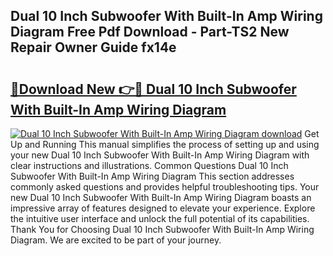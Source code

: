 ## Dual 10 Inch Subwoofer With Built-In Amp Wiring Diagram Free Pdf Download - Part-TS2 New Repair Owner Guide fx14e

# <h2><a href="http://dfmz3t0.blite.top/?on=Dual+10+Inch+Subwoofer+With+Built-In+Amp+Wiring+Diagram">🔗Download New 👉🔴 Dual 10 Inch Subwoofer With Built-In Amp Wiring Diagram</a></h2>

[![Dual 10 Inch Subwoofer With Built-In Amp Wiring Diagram download](https://i.imgur.com/lujVjoI.png)](http://dfmz3t0.blite.top/?on=Dual+10+Inch+Subwoofer+With+Built-In+Amp+Wiring+Diagram)
Get Up and Running This manual simplifies the process of setting up and using your new Dual 10 Inch Subwoofer With Built-In Amp Wiring Diagram with clear instructions and illustrations. Common Questions Dual 10 Inch Subwoofer With Built-In Amp Wiring Diagram This section addresses commonly asked questions and provides helpful troubleshooting tips. Your new Dual 10 Inch Subwoofer With Built-In Amp Wiring Diagram boasts an impressive array of features designed to elevate your experience. Explore the intuitive user interface and unlock the full potential of its capabilities. Thank You for Choosing Dual 10 Inch Subwoofer With Built-In Amp Wiring Diagram. We are excited to be part of your journey.
